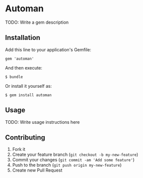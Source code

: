 # Automan

TODO: Write a gem description

## Installation

Add this line to your application's Gemfile:

    gem 'automan'

And then execute:

    $ bundle

Or install it yourself as:

    $ gem install automan

## Usage

TODO: Write usage instructions here

## Contributing

1. Fork it
2. Create your feature branch (`git checkout -b my-new-feature`)
3. Commit your changes (`git commit -am 'Add some feature'`)
4. Push to the branch (`git push origin my-new-feature`)
5. Create new Pull Request
